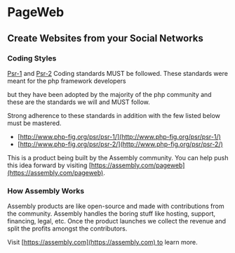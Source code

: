 # PageWeb

## Create  Websites from your Social Networks

### Coding Styles

[Psr-1](http://www.php-fig.org/psr/psr-1/) and [Psr-2](http://www.php-fig.org/psr/psr-2/) Coding standards MUST be followed. These standards were meant for the php framework developers

but they have been adopted by the majority of the php community and these are the standards we will and MUST follow.

Strong adherence to these standards in addition with the few listed below must be mastered.

* [http://www.php-fig.org/psr/psr-1/](http://www.php-fig.org/psr/psr-1/)
* [http://www.php-fig.org/psr/psr-2/](http://www.php-fig.org/psr/psr-2/)

This is a product being built by the Assembly community. You can help push this idea forward by visiting [https://assembly.com/pageweb](https://assembly.com/pageweb).

### How Assembly Works

Assembly products are like open-source and made with contributions from the community. Assembly handles the boring stuff like hosting, support, financing, legal, etc. Once the product launches we collect the revenue and split the profits amongst the contributors.

Visit [https://assembly.com](https://assembly.com) to learn more.
